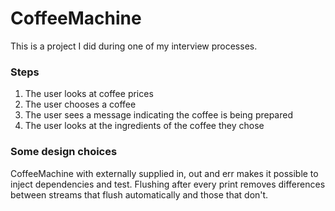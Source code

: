 CoffeeMachine
===
This is a project I did during one of my interview processes.

### Steps
1. The user looks at coffee prices
2. The user chooses a coffee
3. The user sees a message indicating the coffee is being prepared
4. The user looks at the ingredients of the coffee they chose

### Some design choices
CoffeeMachine with externally supplied in, out and err makes it possible to inject
dependencies and test. Flushing after every print removes differences between
streams that flush automatically and those that don't.
